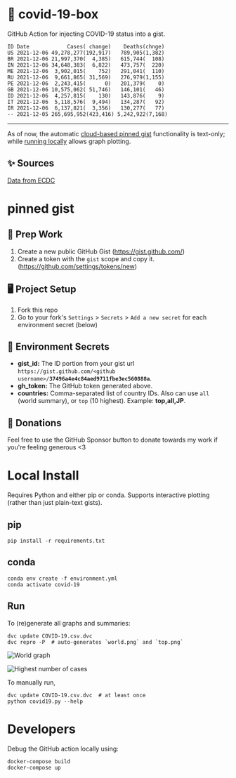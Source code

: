 # 🏥 covid-19-box

GitHub Action for injecting COVID-19 status into a gist.

```
ID Date            Cases( change)    Deaths(chnge)
US 2021-12-06 49,278,277(192,917)   789,905(1,382)
BR 2021-12-06 21,997,370(  4,385)   615,744(  108)
IN 2021-12-06 34,648,383(  6,822)   473,757(  220)
ME 2021-12-06  3,902,015(    752)   291,041(  110)
RU 2021-12-06  9,661,865( 31,569)   276,979(1,155)
PE 2021-12-06  2,243,415(      0)   201,379(    0)
GB 2021-12-06 10,575,062( 51,746)   146,101(   46)
ID 2021-12-06  4,257,815(    130)   143,876(    9)
IT 2021-12-06  5,118,576(  9,494)   134,287(   92)
IR 2021-12-06  6,137,821(  3,356)   130,277(   77)
-- 2021-12-05 265,695,952(423,416) 5,242,922(7,168)
```

---

As of now, the automatic [cloud-based pinned gist](#pinned-gist) functionality is text-only;
while [running locally](#local-install) allows graph plotting.

## ✨ Sources

[Data from ECDC](https://www.ecdc.europa.eu/en/publications-data/download-todays-data-geographic-distribution-covid-19-cases-worldwide)

# pinned gist

## 🎒 Prep Work
1. Create a new public GitHub Gist (https://gist.github.com/)
1. Create a token with the `gist` scope and copy it. (https://github.com/settings/tokens/new)

## 🖥 Project Setup
1. Fork this repo
1. Go to your fork's `Settings` > `Secrets` > `Add a new secret` for each environment secret (below)

## 🤫 Environment Secrets
- **gist_id:** The ID portion from your gist url `https://gist.github.com/<github username>/`**`37496a4e4c84aed9711fbe3ec560888a`**.
- **gh_token:** The GitHub token generated above.
- **countries:** Comma-separated list of country IDs. Also can use `all` (world summary), or `top` (10 highest). Example: **top,all,JP**.

## 💸 Donations

Feel free to use the GitHub Sponsor button to donate towards my work if you're feeling generous <3

# Local Install

Requires Python and either pip or conda. Supports interactive plotting (rather than just plain-text gists).

## pip

```
pip install -r requirements.txt
```

## conda

```
conda env create -f environment.yml
conda activate covid-19
```

## Run

To (re)generate all graphs and summaries:

```
dvc update COVID-19.csv.dvc
dvc repro -P  # auto-generates `world.png` and `top.png`
```

![World graph](world.png)

![Highest number of cases](top.png)

To manually run,

```
dvc update COVID-19.csv.dvc  # at least once
python covid19.py --help
```

# Developers

Debug the GitHub action locally using:

```
docker-compose build
docker-compose up
```
